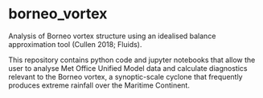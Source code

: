 # borneo_vortex
Analysis of Borneo vortex structure using an idealised balance approximation tool (Cullen 2018; Fluids). 

This repository contains python code and jupyter notebooks that allow the user to analyse Met Office Unified Model data and calculate diagnostics relevant to the Borneo vortex, a synoptic-scale cyclone that frequently produces extreme rainfall over the Maritime Continent. 
